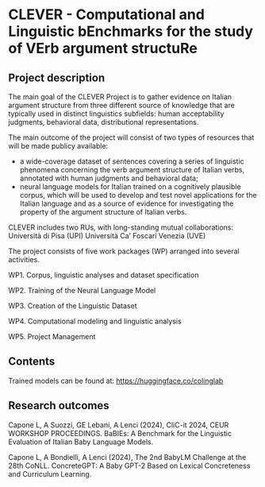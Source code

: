 # CLEVER - Computational and Linguistic bEnchmarks for the study of VErb argument structuRe 

## Project description
The main goal of the CLEVER Project is to gather evidence on Italian argument structure from three different source of knowledge that are typically used in distinct linguistics subfields: human acceptability judgments, behavioral data, distributional representations.

The main outcome of the project will consist of two types of resources that will be made publicy available: 

- a wide-coverage dataset of sentences covering a series of linguistic phenomena concerning the verb argument structure of Italian verbs, annotated with human judgments and behavioral data;
- neural language models for Italian trained on a cognitively plausible corpus, which will be used to develop and test novel applications for the Italian language and as a source of evidence for investigating the property of the argument structure of Italian verbs.

CLEVER includes two RUs, with long-standing mutual collaborations:
Università di Pisa (UPI)
Università Ca’ Foscari Venezia (UVE)



The project consists of five work packages (WP) arranged into several activities.

  WP1. Corpus, linguistic analyses and dataset specification

  WP2. Training of the Neural Language Model

  WP3. Creation of the Linguistic Dataset

  WP4. Computational modeling and linguistic analysis

  WP5. Project Management


## Contents
Trained models can be found at: https://huggingface.co/colinglab


## Research outcomes
Capone L, A Suozzi, GE Lebani, A Lenci (2024), CliC-it 2024, CEUR WORKSHOP PROCEEDINGS.
BaBIEs: A Benchmark for the Linguistic Evaluation of Italian Baby Language Models.

Capone L, A Bondielli, A Lenci (2024), The 2nd BabyLM Challenge at the 28th CoNLL.
ConcreteGPT: A Baby GPT-2 Based on Lexical Concreteness and Curriculum Learning.
